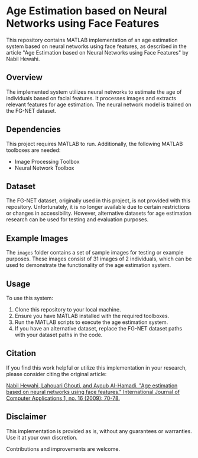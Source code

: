 # Age Estimation based on Neural Networks using Face Features

This repository contains MATLAB implementation of an age estimation system based on neural networks using face features, as described in the article "Age Estimation based on Neural Networks using Face Features" by Nabil Hewahi.

## Overview
The implemented system utilizes neural networks to estimate the age of individuals based on facial features. It processes images and extracts relevant features for age estimation. The neural network model is trained on the FG-NET dataset.

## Dependencies
This project requires MATLAB to run. Additionally, the following MATLAB toolboxes are needed:
- Image Processing Toolbox
- Neural Network Toolbox

## Dataset
The FG-NET dataset, originally used in this project, is not provided with this repository. Unfortunately, it is no longer available due to certain restrictions or changes in accessibility. However, alternative datasets for age estimation research can be used for testing and evaluation purposes.

## Example Images
The `images` folder contains a set of sample images for testing or example purposes. These images consist of 31 images of 2 individuals, which can be used to demonstrate the functionality of the age estimation system.

## Usage
To use this system:
1. Clone this repository to your local machine.
2. Ensure you have MATLAB installed with the required toolboxes.
3. Run the MATLAB scripts to execute the age estimation system.
4. If you have an alternative dataset, replace the FG-NET dataset paths with your dataset paths in the code.

## Citation
If you find this work helpful or utilize this implementation in your research, please consider citing the original article:

[Nabil Hewahi, Lahouari Ghouti, and Ayoub Al-Hamadi. "Age estimation based on neural networks using face features." International Journal of Computer Applications 1, no. 16 (2009): 70-78.](https://www.researchgate.net/profile/Nabil-Hewahi/publication/47277288_Age_Estimation_based_on_Neural_Networks_using_Face_Features/links/0912f50a9b50c57f08000000/Age-Estimation-based-on-Neural-Networks-using-Face-Features.pdf)


## Disclaimer
This implementation is provided as is, without any guarantees or warranties. Use it at your own discretion.

Contributions and improvements are welcome.
